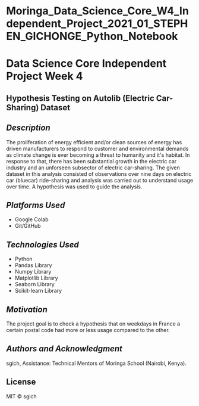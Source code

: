 # Moringa_Data_Science_Core_W4_Independent_Project_2021_01_STEPHEN_GICHONGE_Python_Notebook

# Data Science Core Independent Project Week 4

## __Hypothesis Testing on Autolib (Electric Car-Sharing) Dataset__ ##


## _Description_ ##

The proliferation of energy efficient and/or clean sources of energy has driven manufacturers to respond to customer and environmental demands as climate change is ever becoming a threat to humanity and it's habitat. 
In response to that, there has been substantial growth in the electric car industry and an unforseen subsector of electric car-sharing. 
The given dataset in this analysis consisted of observations over nine days on electric car (bluecar) ride-sharing and analysis was carried out to understand usage over time. A hypothesis was used to guide the analysis.



## _Platforms Used_ ##
* Google Colab
* Git/GitHub


## _Technologies Used_ ##
* Python
* Pandas Library
* Numpy Library
* Matplotlib Library
* Seaborn Library
* Scikit-learn Library



## _Motivation_ ##
The project goal is to check a hypothesis that on weekdays in France a certain postal code had more or less usage compared to the other.

## _Authors and Acknowledgment_ ##
sgich,
Assistance: Technical Mentors of Moringa School (Nairobi, Kenya).


## License
MIT © sgich
